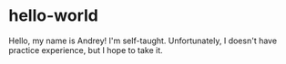 # hello-world

Hello, my name is Andrey!
I'm self-taught. Unfortunately, I doesn't have practice experience, but I hope to take it.
